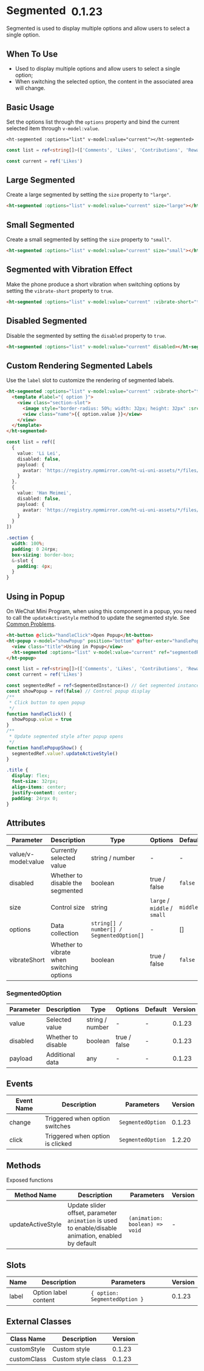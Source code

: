 # Segmented <el-tag text style="vertical-align: middle;margin-left:8px;" effect="plain">0.1.23</el-tag>

Segmented is used to display multiple options and allow users to select a single option.

## When To Use

- Used to display multiple options and allow users to select a single option;
- When switching the selected option, the content in the associated area will change.

## Basic Usage

Set the options list through the `options` property and bind the current selected item through `v-model:value`.

```vue
<ht-segmented :options="list" v-model:value="current"></ht-segmented>
```

```ts
const list = ref<string[]>(['Comments', 'Likes', 'Contributions', 'Rewards'])

const current = ref('Likes')
```

## Large Segmented

Create a large segmented by setting the `size` property to `"large"`.

```html
<ht-segmented :options="list" v-model:value="current" size="large"></ht-segmented>
```

## Small Segmented

Create a small segmented by setting the `size` property to `"small"`.

```html
<ht-segmented :options="list" v-model:value="current" size="small"></ht-segmented>
```

## Segmented with Vibration Effect

Make the phone produce a short vibration when switching options by setting the `vibrate-short` property to `true`.

```html
<ht-segmented :options="list" v-model:value="current" :vibrate-short="true"></ht-segmented>
```

## Disabled Segmented

Disable the segmented by setting the `disabled` property to `true`.

```html
<ht-segmented :options="list" v-model:value="current" disabled></ht-segmented>
```

## Custom Rendering Segmented Labels

Use the `label` slot to customize the rendering of segmented labels.

```html
<ht-segmented :options="list" v-model:value="current" :vibrate-short="true">
  <template #label="{ option }">
    <view class="section-slot">
      <image style="border-radius: 50%; width: 32px; height: 32px" :src="option.payload.avatar" />
      <view class="name">{{ option.value }}</view>
    </view>
  </template>
</ht-segmented>
```

```ts
const list = ref([
  {
    value: 'Li Lei',
    disabled: false,
    payload: {
      avatar: 'https://registry.npmmirror.com/ht-ui-uni-assets/*/files/redpanda.jpg'
    }
  },
  {
    value: 'Han Meimei',
    disabled: false,
    payload: {
      avatar: 'https://registry.npmmirror.com/ht-ui-uni-assets/*/files/capybara.jpg'
    }
  }
])
```

```scss
.section {
  width: 100%;
  padding: 0 24rpx;
  box-sizing: border-box;
  &-slot {
    padding: 4px;
  }
}
```

## Using in Popup
On WeChat Mini Program, when using this component in a popup, you need to call the `updateActiveStyle` method to update the segmented style. See [Common Problems](/guide/common-problems.html#why-do-slider-tabs-and-other-components-behave-abnormally-when-using-popup-actionsheet-dropdownitem-and-other-popup-components-in-wechat-mini-program).

```html
<ht-button @click="handleClick">Open Popup</ht-button>
<ht-popup v-model="showPopup" position="bottom" @after-enter="handlePopupShow" closable custom-style="height: 200px;padding: 0 24rpx;">
  <view class="title">Using in Popup</view>
  <ht-segmented :options="list" v-model:value="current" ref="segmentedRef"></ht-segmented>
</ht-popup>
```
```ts
const list = ref<string[]>(['Comments', 'Likes', 'Contributions', 'Rewards'])
const current = ref('Likes')

const segmentedRef = ref<SegmentedInstance>() // Get segmented instance
const showPopup = ref(false) // Control popup display
/**
 * Click button to open popup
 */
function handleClick() {
  showPopup.value = true
}
/**
 * Update segmented style after popup opens
 */
function handlePopupShow() {
  segmentedRef.value?.updateActiveStyle()
}
```
```css
.title {
  display: flex;
  font-size: 32rpx;
  align-items: center;
  justify-content: center;
  padding: 24rpx 0;
}
```

## Attributes

| Parameter | Description | Type | Options | Default | Version |
|-----------|-------------|------|----------|---------|----------|
| value/v-model:value | Currently selected value | string / number | - | - | 0.1.23 |
| disabled | Whether to disable the segmented | boolean | true / false | `false` | 0.1.23 |
| size | Control size | string | `large` / `middle` / `small` | `middle` | 0.1.23 |
| options | Data collection | `string[] / number[] / SegmentedOption[]` | - | [] | 0.1.23 |
| vibrateShort | Whether to vibrate when switching options | boolean | true / false | `false` | 0.1.23 |

### SegmentedOption

| Parameter | Description | Type | Options | Default | Version |
|-----------|-------------|------|----------|---------|----------|
| value | Selected value | string / number | - | - | 0.1.23 |
| disabled | Whether to disable | boolean | true / false | - | 0.1.23 |
| payload | Additional data | any | - | - | 0.1.23 |

## Events

| Event Name | Description | Parameters | Version |
|------------|-------------|------------|----------|
| change | Triggered when option switches | `SegmentedOption` | 0.1.23 |
| click | Triggered when option is clicked | `SegmentedOption` | 1.2.20 |

## Methods

Exposed functions

| Method Name | Description | Parameters | Version |
|-------------|-------------|------------|----------|
| updateActiveStyle | Update slider offset, parameter `animation` is used to enable/disable animation, enabled by default | `(animation: boolean) => void` | - |

## Slots

| Name | Description | Parameters | Version |
|------|-------------|------------|----------|
| label | Option label content | `{ option: SegmentedOption }` | 0.1.23 |

## External Classes

| Class Name | Description | Version |
|------------|-------------|----------|
| customStyle | Custom style | 0.1.23 |
| customClass | Custom style class | 0.1.23 |
